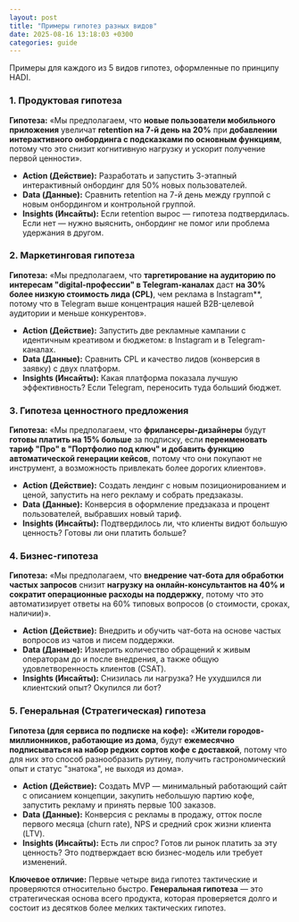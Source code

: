 ```yaml
---
layout: post
title: "Примеры гипотез разных видов"
date: 2025-08-16 13:18:03 +0300
categories: guide
---
```


Примеры для каждого из 5 видов гипотез, оформленные по принципу HADI.

### 1. Продуктовая гипотеза

**Гипотеза:** «Мы предполагаем, что **новые пользователи мобильного приложения** увеличат **retention на 7-й день на 20%** при **добавлении интерактивного онбординга с подсказками по основным функциям**, потому что это снизит когнитивную нагрузку и ускорит получение первой ценности».

*   **Action (Действие):** Разработать и запустить 3-этапный интерактивный онбординг для 50% новых пользователей.
*   **Data (Данные):** Сравнить retention на 7-й день между группой с новым онбордингом и контрольной группой.
*   **Insights (Инсайты):** Если retention вырос — гипотеза подтвердилась. Если нет — нужно выяснить, онбординг не помог или проблема удержания в другом.

### 2. Маркетинговая гипотеза

**Гипотеза:** «Мы предполагаем, что **таргетирование на аудиторию по интересам "digital-профессии" в Telegram-каналах** даст **на 30% более низкую стоимость лида (CPL)**, чем реклама в Instagram**, потому что в Telegram выше концентрация нашей B2B-целевой аудитории и меньше конкурентов».

*   **Action (Действие):** Запустить две рекламные кампании с идентичным креативом и бюджетом: в Instagram и в Telegram-каналах.
*   **Data (Данные):** Сравнить CPL и качество лидов (конверсия в заявку) с двух платформ.
*   **Insights (Инсайты):** Какая платформа показала лучшую эффективность? Если Telegram, переносить туда больший бюджет.

### 3. Гипотеза ценностного предложения

**Гипотеза:** «Мы предполагаем, что **фрилансеры-дизайнеры** будут **готовы платить на 15% больше** за подписку, если **переименовать тариф "Про" в "Портфолио под ключ" и добавить функцию автоматической генерации кейсов**, потому что они покупают не инструмент, а возможность привлекать более дорогих клиентов».

*   **Action (Действие):** Создать лендинг с новым позиционированием и ценой, запустить на него рекламу и собрать предзаказы.
*   **Data (Данные):** Конверсия в оформление предзаказа и процент пользователей, выбравших новый тариф.
*   **Insights (Инсайты):** Подтвердилось ли, что клиенты видют большую ценность? Готовы ли они платить больше?

### 4. Бизнес-гипотеза

**Гипотеза:** «Мы предполагаем, что **внедрение чат-бота для обработки частых запросов** снизит **нагрузку на онлайн-консультантов на 40% и сократит операционные расходы на поддержку**, потому что это автоматизирует ответы на 60% типовых вопросов (о стоимости, сроках, наличии)».

*   **Action (Действие):** Внедрить и обучить чат-бота на основе частых вопросов из чатов и писем поддержки.
*   **Data (Данные):** Измерить количество обращений к живым операторам до и после внедрения, а также общую удовлетворенность клиентов (CSAT).
*   **Insights (Инсайты):** Снизилась ли нагрузка? Не ухудшился ли клиентский опыт? Окупился ли бот?

### 5. Генеральная (Стратегическая) гипотеза

**Гипотеза (для сервиса по подписке на кофе):** «**Жители городов-миллионников, работающие из дома**, будут **ежемесячно подписываться на набор редких сортов кофе с доставкой**, потому что для них это способ разнообразить рутину, получить гастрономический опыт и статус "знатока", не выходя из дома».

*   **Action (Действие):** Создать MVP — минимальный работающий сайт с описанием концепции, закупить небольшую партию кофе, запустить рекламу и принять первые 100 заказов.
*   **Data (Данные):** Конверсия с рекламы в продажу, отток после первого месяца (churn rate), NPS и средний срок жизни клиента (LTV).
*   **Insights (Инсайты):** Есть ли спрос? Готов ли рынок платить за эту ценность? Это подтверждает всю бизнес-модель или требует изменений.

**Ключевое отличие:** Первые четыре вида гипотез тактические и проверяются относительно быстро. **Генеральная гипотеза** — это стратегическая основа всего продукта, которая проверяется долго и состоит из десятков более мелких тактических гипотез.
